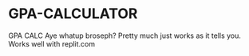 # GPA-CALCULATOR
GPA CALC
Aye whatup broseph?
Pretty much just works as it tells you. Works well with replit.com
